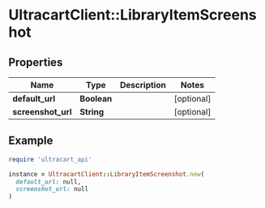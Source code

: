 # UltracartClient::LibraryItemScreenshot

## Properties

| Name | Type | Description | Notes |
| ---- | ---- | ----------- | ----- |
| **default_url** | **Boolean** |  | [optional] |
| **screenshot_url** | **String** |  | [optional] |

## Example

```ruby
require 'ultracart_api'

instance = UltracartClient::LibraryItemScreenshot.new(
  default_url: null,
  screenshot_url: null
)
```

